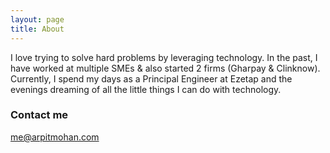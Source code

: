 ```yaml
---
layout: page
title: About
---
```


I love trying to solve hard problems by leveraging technology. In the past, I have worked at multiple SMEs & also started 2 firms (Gharpay & Clinknow). Currently, I spend my days as a Principal Engineer at Ezetap and the evenings dreaming of all the little things I can do with technology.

### Contact me

[me@arpitmohan.com](mailto:me@arpitmohan.com)
